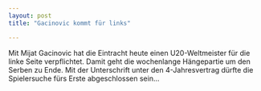 ```yaml
---
layout: post
title: "Gacinovic kommt für links"

---
```


Mit Mijat Gacinovic hat die Eintracht heute einen U20-Weltmeister für die linke Seite verpflichtet. Damit geht die wochenlange Hängepartie um den Serben zu Ende. Mit der Unterschrift unter den 4-Jahresvertrag dürfte die Spielersuche fürs Erste abgeschlossen sein...


